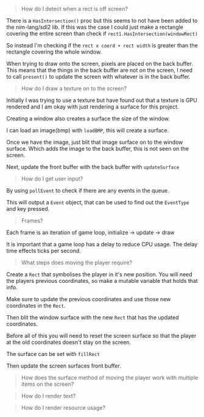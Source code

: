 > How do I detect when a rect is off screen?

There is a ``HasIntersection()`` proc but this seems to not have been added to the nim-lang/sdl2 lib. If this was the case I could just make a rectangle covering the entire screen than check if 
``rect1.HasIntersection(windowRect)``

So instead I'm checking if the ``rect x coord + rect width`` is greater than the rectangle covering the whole window.  

When trying to draw onto the screen, pixels are placed on the back buffer. This means that the things in the back buffer are not on the screen, I need to call ``present()`` to update the screen with whatever is in the back buffer.

> How do I draw a texture on to the screen?

Initially I was trying to use a texture but have found out that a texture is GPU rendered and I am okay with just rendering a surface for this project.

Creating a window also creates a surface the size of the window.

I can load an image(bmp) with ``loadBMP``, this will create a surface.

Once we have the image, just blit that image surface on to the window surface. Which adds the image to the back buffer, this is not seen on the screen.

Next, update the front buffer with the back buffer with ``updateSurface``

> How do I get user input?

By using ``pollEvent`` to check if there are any events in the queue.

This will output a ``Event`` object, that can be used to find out the ``EventType`` and key pressed.

> Frames?

Each frame is an iteration of game loop, initialize -> update -> draw

It is important that a game loop has a delay to reduce CPU usage. The delay time effects ticks per second.

> What steps does moving the player require?

Create a ``Rect`` that symbolises the player in it's new position. You will need the players previous coordinates, so make a mutable variable that holds that info. 

Make sure to update the previous coordinates and use those new coordinates in the ``Rect``.

Then blit the window surface with the new ``Rect`` that has the updated coordinates.

Before all of this you will need to reset the screen surface so that the player at the old coordinates doesn't stay on the screen. 

The surface can be set with ``fillRect``

Then update the screen surfaces front buffer.

> How does the surface method of moving the player work with multiple items on the screen?

> How do I render text?
 
> How do I render resource usage?
